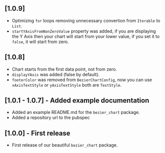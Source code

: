 ## [1.0.9]

- Optimizing `for` loops removing unnecessary convertion from `Iterable` to `List`.
- `startYAxisFromNonZeroValue` property was added, if you are displaying the Y Axis then your chart will start from your lower value, if you set it to `false`, it will start from zero.

## [1.0.8]

* Chart starts from the first data point, not from zero.
* `displayYAxis` was added (false by default).
* `footerColor` was removed from `BezierChartConfig`, now you can use `xAxisTextStyle` or `yAxisTextStyle` both are `TextStyle`.

## [1.0.1 - 1.0.7] - Added example documentation

- Added an example README.md for the `bezier_chart` package.
- Added a repository url to the pubspec

## [1.0.0] - First release

- First release of our beautiful `bezier_chart` package.
